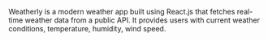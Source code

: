 Weatherly is a modern weather app built using React.js that fetches real-time weather data from a public API. It provides users with current weather conditions, temperature, humidity, wind speed.
